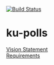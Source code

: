 [![Build Status](https://travis-ci.com/patiphan2000/ku-polls.svg?branch=master)](https://travis-ci.com/github/patiphan2000/ku-polls)
# ku-polls

[Vision Statement](../../wiki/Vision%20Statement)</br>
[Requirements](../../wiki/Requirements)
